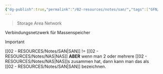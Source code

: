 ```yaml
---
{"dg-publish":true,"permalink":"/02-resources/notes/san/","tags":["GFN/prüfungsrelevant/AP1","informatik/netzwerk","speicher","informatik/hardware"],"noteIcon":"","updated":"2025-09-10T17:00:13.308+02:00"}
---
```


> Storage Area Network 

Verbindungsnetzwerk für Massenspeicher

>[!important] 
>[[02 - RESOURCES/Notes/SAN\|SAN]]  != [[02 - RESOURCES/Notes/NAS\|NAS]]
>**ABER** wenn man 2 oder mehrere [[02 - RESOURCES/Notes/NAS\|NAS]]s zusammen hat, dann kann man das als [[02 - RESOURCES/Notes/SAN\|SAN]] bezeichnen.
